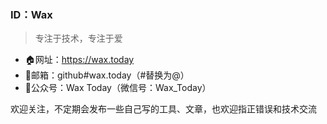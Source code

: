 ### ID：Wax
> 专注于技术，专注于爱

- 🏠网址：https://wax.today
- 📧邮箱：github#wax.today（#替换为@）
- 📝公众号：Wax Today（微信号：Wax_Today）

欢迎关注，不定期会发布一些自己写的工具、文章，也欢迎指正错误和技术交流
